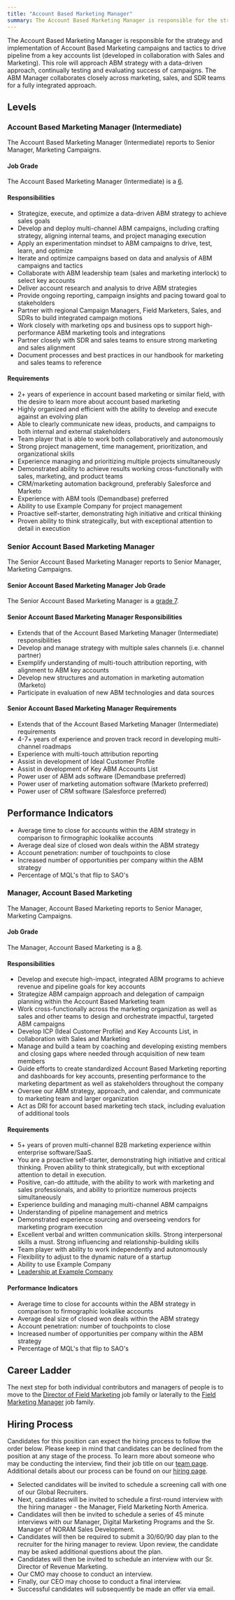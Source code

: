 ```yaml
---
title: "Account Based Marketing Manager"
summary: The Account Based Marketing Manager is responsible for the strategy and implementation of Account Based Marketing campaigns and tactics to drive pipeline from a key accounts list.
---
```


The Account Based Marketing Manager is responsible for the strategy and implementation of Account Based Marketing campaigns and tactics to drive pipeline from a key accounts list (developed in collaboration with Sales and Marketing). This role will approach ABM strategy with a data-driven approach, continually testing and evaluating success of campaigns. The ABM Manager collaborates closely across marketing, sales, and SDR teams for a fully integrated approach.

## Levels

### Account Based Marketing Manager (Intermediate)

The Account Based Marketing Manager (Intermediate) reports to Senior Manager, Marketing Campaigns.

#### Job Grade

The Account Based Marketing Manager (Intermediate) is a [6](/handbook/total-rewards/compensation/compensation-calculator/#example_company-job-grades).

#### Responsibilities

- Strategize, execute, and optimize a data-driven ABM strategy to achieve sales goals
- Develop and deploy multi-channel ABM campaigns, including crafting strategy, aligning internal teams, and project managing execution
- Apply an experimentation mindset to ABM campaigns to drive, test, learn, and optimize
- Iterate and optimize campaigns based on data and analysis of ABM campaigns and tactics
- Collaborate with ABM leadership team (sales and marketing interlock) to select key accounts
- Deliver account research and analysis to drive ABM strategies
- Provide ongoing reporting, campaign insights and pacing toward goal to stakeholders
- Partner with regional Campaign Managers, Field Marketers, Sales, and SDRs to build integrated campaign motions
- Work closely with marketing ops and business ops to support high-performance ABM marketing tools and integrations
- Partner closely with SDR and sales teams to ensure strong marketing and sales alignment
- Document processes and best practices in our handbook for marketing and sales teams to reference

#### Requirements

- 2+ years of experience in account based marketing or similar field, with the desire to learn more about account based marketing
- Highly organized and efficient with the ability to develop and execute against an evolving plan
- Able to clearly communicate new ideas, products, and campaigns to both internal and external stakeholders
- Team player that is able to work both collaboratively and autonomously
- Strong project management, time management, prioritization, and organizational skills
- Experience managing and prioritizing multiple projects simultaneously
- Demonstrated ability to achieve results working cross-functionally with sales, marketing, and product teams
- CRM/marketing automation background, preferably Salesforce and Marketo
- Experience with ABM tools (Demandbase) preferred
- Ability to use Example Company for project management
- Proactive self-starter, demonstrating high initiative and critical thinking
- Proven ability to think strategically, but with exceptional attention to detail in execution

### Senior Account Based Marketing Manager

The Senior Account Based Marketing Manager reports to Senior Manager, Marketing Campaigns.

#### Senior Account Based Marketing Manager Job Grade

The Senior Account Based Marketing  Manager is a [grade 7](/handbook/total-rewards/compensation/compensation-calculator/#example_company-job-grades).

#### Senior Account Based Marketing Manager Responsibilities

- Extends that of the Account Based Marketing Manager (Intermediate) responsibilities
- Develop and manage strategy with multiple sales channels (i.e. channel partner)
- Exemplify understanding of multi-touch attribution reporting, with alignment to ABM key accounts
- Develop new structures and automation in marketing automation (Marketo)
- Participate in evaluation of new ABM technologies and data sources

#### Senior Account Based Marketing Manager Requirements

- Extends that of the Account Based Marketing Manager (Intermediate) requirements
- 4-7+ years of experience and proven track record in developing multi-channel roadmaps
- Experience with multi-touch attribution reporting
- Assist in development of Ideal Customer Profile
- Assist in development of Key ABM Accounts List
- Power user of ABM ads software (Demandbase preferred)
- Power user of marketing automation software (Marketo preferred)
- Power user of CRM software (Salesforce preferred)

## Performance Indicators

- Average time to close for accounts within the ABM strategy in comparison to firmographic lookalike accounts
- Average deal size of closed won deals within the ABM strategy
- Account penetration: number of touchpoints to close
- Increased number of opportunities per company within the ABM strategy
- Percentage of MQL's that flip to SAO's

### Manager, Account Based Marketing

The Manager, Account Based Marketing reports to Senior Manager, Marketing Campaigns.

#### Job Grade

The Manager, Account Based Marketing is a [8](/handbook/total-rewards/compensation/compensation-calculator/#example_company-job-grades).

#### Responsibilities

- Develop and execute high-impact, integrated ABM programs to achieve revenue and pipeline goals for key accounts
- Strategize ABM campaign approach and delegation of campaign planning within the Account Based Marketing team
- Work cross-functionally across the marketing organization as well as sales and other teams to design and orchestrate impactful, targeted ABM campaigns
- Develop ICP (Ideal Customer Profile) and Key Accounts List, in collaboration with Sales and Marketing
- Manage and build a team by coaching and developing existing members and closing gaps where needed through acquisition of new team members
- Guide efforts to create standardized Account Based Marketing reporting and dashboards for key accounts, presenting performance to the marketing department as well as stakeholders throughout the company
- Oversee our ABM strategy, approach, and calendar, and communicate to marketing team and larger organization
- Act as DRI for account based marketing tech stack, including evaluation of additional tools

#### Requirements

- 5+ years of proven multi-channel B2B marketing experience within enterprise software/SaaS.
- You are a proactive self-starter, demonstrating high initiative and critical thinking. Proven ability to think strategically, but with exceptional attention to detail in execution.
- Positive, can-do attitude, with the ability to work with marketing and sales professionals, and ability to prioritize numerous projects simultaneously
- Experience building and managing multi-channel ABM campaigns
- Understanding of pipeline management and metrics
- Demonstrated experience sourcing and overseeing vendors for marketing program execution
- Excellent verbal and written communication skills. Strong interpersonal skills a must. Strong influencing and relationship-building skills
- Team player with ability to work independently and autonomously
- Flexibility to adjust to the dynamic nature of a startup
- Ability to use Example Company
- [Leadership at Example Company](/handbook/company/structure/#management-group)

#### Performance Indicators

- Average time to close for accounts within the ABM strategy in comparison to firmographic lookalike accounts
- Average deal size of closed won deals within the ABM strategy
- Account penetration: number of touchpoints to close
- Increased number of opportunities per company within the ABM strategy
- Percentage of MQL's that flip to SAO's

## Career Ladder

The next step for both individual contributors and managers of people is to move to the [Director of Field Marketing](/job-families/marketing/director-field-marketing) job family or laterally to the [Field Marketing Manager](/job-families/marketing/field-marketing-manager) job family.

## Hiring Process

Candidates for this position can expect the hiring process to follow the order below. Please keep in mind that candidates can be declined from the position at any stage of the process. To learn more about someone who may be conducting the interview, find their job title on our [team page](/handbook/company/team/). Additional details about our process can be found on our [hiring page](/handbook/hiring/).

- Selected candidates will be invited to schedule a screening call with one of our Global Recruiters.
- Next, candidates will be invited to schedule a first-round interview with the hiring manager - the Manager, Field Marketing North America.
- Candidates will then be invited to schedule a series of 45 minute interviews with our Manager, Digital Marketing Programs and the Sr. Manager of NORAM Sales Development.
- Candidates will then be required to submit a 30/60/90 day plan to the recruiter for the hiring manager to review. Upon review, the candidate may be asked additional questions about the plan.
- Candidates will then be invited to schedule an interview with our Sr. Director of Revenue Marketing.
- Our CMO may choose to conduct an interview.
- Finally, our CEO may choose to conduct a final interview.
- Successful candidates will subsequently be made an offer via email.
